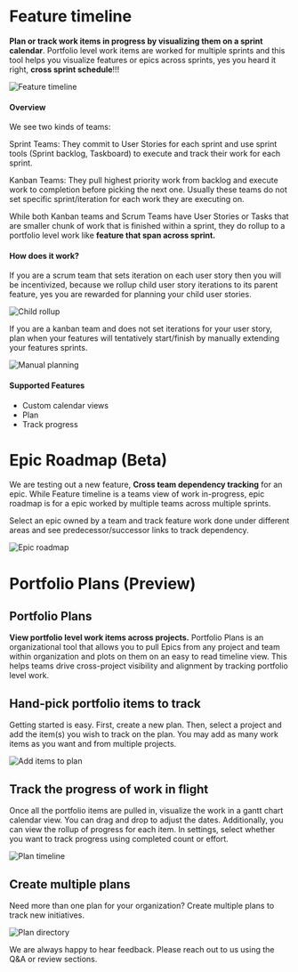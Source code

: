 
# Feature timeline

**Plan or track work items in progress by visualizing them on a sprint calendar**. 
Portfolio level work items are worked for multiple sprints and this tool helps you visualize features or epics across sprints, yes you heard it right, **cross sprint schedule**!!!

![Feature timeline](dist/images/FT_doc1.png "Feature timeline")

#### Overview

We see two kinds of teams:

Sprint Teams: They commit to User Stories for each sprint and use sprint tools (Sprint backlog, Taskboard) to execute and track their work for each sprint.

Kanban Teams: They pull highest priority work from backlog and execute work to completion before picking the next one. Usually these teams do not set specific sprint/iteration for each work they are executing on.

While both Kanban teams and Scrum Teams have User Stories or Tasks that are smaller chunk of work that is finished within a sprint, they do rollup to a portfolio level work like **feature that span across sprint.**

#### How does it work?

If you are a scrum team that sets iteration on each user story then you will be incentivized, because we rollup child user story iterations to its parent feature, yes you are rewarded for planning your child user stories.

![Child rollup](dist/images/FT_doc2.png "Child rollup")

If you are a kanban team and does not set iterations for your user story, plan when your features will tentatively start/finish by manually extending your features sprints. 

![Manual planning](dist/images/png3.gif "Manual Planning")

#### Supported Features

* Custom calendar views
* Plan
* Track progress

# Epic Roadmap (Beta) 

We are testing out a new feature, **Cross team dependency tracking** for an epic. While Feature timeline is a teams view of work in-progress, epic roadmap is for a epic worked by multiple teams across multiple sprints.

Select an epic owned by a team and track feature work done under different areas and see predecessor/successor links to track dependency.

![Epic roadmap](dist/images/epic-roadmap.png "Epic roadmap")


# Portfolio Plans (Preview)

## Portfolio Plans
**View portfolio level work items across projects.** Portfolio Plans is an organizational tool that allows you to pull Epics from any project and team within organization and plots on them on an easy to read timeline view. This helps teams drive cross-project visibility and alignment by tracking portfolio level work.

## Hand-pick portfolio items to track

Getting started is easy. First, create a new plan. Then, select a project and add the item(s) you wish to track on the plan. You may add as many work items as you want and from multiple projects.

![Add items to plan](dist/images/portfolio-plans-add-items.png "Add items to plan")

## Track the progress of work in flight

Once all the portfolio items are pulled in, visualize the work in a gantt chart calendar view. You can drag and drop to adjust the dates. Additionally, you can view the rollup of progress for each item. In settings, select whether you want to track progress using completed count or effort.

![Plan timeline](dist/images/portfolio-plans-timeline.png "Plan timeline")

## Create multiple plans

Need more than one plan for your organization? Create multiple plans to track new initiatives.

![Plan directory](dist/images/portfolio-plans-directory.png "Plan directory")

We are always happy to hear feedback. Please reach out to us using the Q&A or review sections. 
